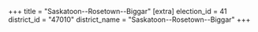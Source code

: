 +++
title = "Saskatoon--Rosetown--Biggar"
[extra]
election_id = 41
district_id = "47010"
district_name = "Saskatoon--Rosetown--Biggar"
+++
